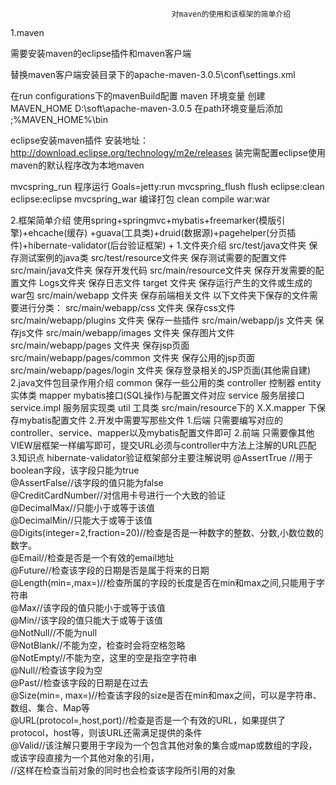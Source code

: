 
										对maven的使用和该框架的简单介绍

1.maven

需要安装maven的eclipse插件和maven客户端

替换maven客户端安装目录下的apache-maven-3.0.5\conf\settings.xml

在run configurations下的mavenBuild配置
maven 环境变量
创建MAVEN_HOME
D:\soft\apache-maven-3.0.5
在path环境变量后添加
;%MAVEN_HOME%\bin


eclipse安装maven插件
安装地址：http://download.eclipse.org/technology/m2e/releases
装完需配置eclipse使用maven的默认程序改为本地maven


mvcspring_run 程序运行
Goals=jetty:run
mvcspring_flush flush
eclipse:clean eclipse:eclipse
mvcspring_war 编译打包
clean compile war:war

2.框架简单介绍
使用spring+springmvc+mybatis+freemarker(模版引擎)+ehcache(缓存)
+guava(工具类)+druid(数据源)+pagehelper(分页插件)+hibernate-validator(后台验证框架)
+
1.文件夹介绍
  src/test/java文件夹 保存测试案例的java类
  src/test/resource文件夹 保存测试需要的配置文件
  src/main/java文件夹 保存开发代码
  src/main/resource文件夹 保存开发需要的配置文件
  Logs文件夹 保存日志文件
  target 文件夹 保存运行产生的文件或生成的war包
  src/main/webapp 文件夹 保存前端相关文件
  以下文件夹下保存的文件需要进行分类：
  src/main/webapp/css 文件夹 保存css文件
  src/main/webapp/plugins 文件夹 保存一些插件
  src/main/webapp/js 文件夹 保存js文件
  src/main/webapp/images 文件夹 保存图片文件
  src/main/webapp/pages 文件夹 保存jsp页面
  src/main/webapp/pages/common 文件夹 保存公用的jsp页面
  src/main/webapp/pages/login 文件夹 保存登录相关的JSP页面(其他需自建)
2.java文件包目录作用介绍
common 保存一些公用的类
controller 控制器
entity   实体类
mapper mybatis接口(SQL操作)与配置文件对应
service 服务层接口
service.impl 服务层实现类
util 工具类
src/main/resource下的 X.X.mapper 下保存mybatis配置文件
2.开发中需要写那些文件
1.后端
  只需要编写对应的controller、service、mapper以及mybatis配置文件即可
2.前端
只需要像其他VIEW层框架一样编写即可，提交URL必须与controller中方法上注解的URL匹配
3.知识点
hibernate-validator验证框架部分主要注解说明
    @AssertTrue //用于boolean字段，该字段只能为true  
    @AssertFalse//该字段的值只能为false  
    @CreditCardNumber//对信用卡号进行一个大致的验证  
    @DecimalMax//只能小于或等于该值  
    @DecimalMin//只能大于或等于该值  
    @Digits(integer=2,fraction=20)//检查是否是一种数字的整数、分数,小数位数的数字。  
    @Email//检查是否是一个有效的email地址  
    @Future//检查该字段的日期是否是属于将来的日期  
    @Length(min=,max=)//检查所属的字段的长度是否在min和max之间,只能用于字符串  
    @Max//该字段的值只能小于或等于该值  
    @Min//该字段的值只能大于或等于该值  
    @NotNull//不能为null  
    @NotBlank//不能为空，检查时会将空格忽略  
    @NotEmpty//不能为空，这里的空是指空字符串  
    @Null//检查该字段为空  
    @Past//检查该字段的日期是在过去  
    @Size(min=, max=)//检查该字段的size是否在min和max之间，可以是字符串、数组、集合、Map等  
    @URL(protocol=,host,port)//检查是否是一个有效的URL，如果提供了protocol，host等，则该URL还需满足提供的条件  
    @Valid//该注解只要用于字段为一个包含其他对象的集合或map或数组的字段，或该字段直接为一个其他对象的引用，  
            //这样在检查当前对象的同时也会检查该字段所引用的对象  









































